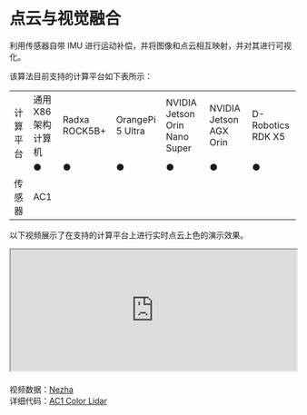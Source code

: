# 点云与视觉融合  
利用传感器自带 IMU 进行运动补偿，并将图像和点云相互映射，并对其进行可视化。  

该算法目前支持的计算平台如下表所示：

<table class="docutils align-default" style="width: 100%;">
    <tbody>
        <tr class="row-even centered-table-text">
            <td rowspan="2">计算平台</td>
            <td>通用 X86 架构计算机</td>
            <td>Radxa ROCK5B+</td>
            <td>OrangePi 5 Ultra</td>
            <td>NVIDIA Jetson Orin Nano Super</td>
            <td>NVIDIA Jetson AGX Orin</td>
            <td>D-Robotics RDK X5</td>
        </tr>
        <tr class="row-odd centered-table-text">
            <td>●</td>
            <td>●</td>
            <td>●</td>
            <td>●</td>
            <td>●</td>
            <td>●</td>
        </tr>
        <tr class="row-even centered-table-text">
            <td>传感器</td>
            <td colspan="6">AC1</td>
        </tr>
    </tbody>
</table>

以下视频展示了在支持的计算平台上进行实时点云上色的演示效果。

<div style="margin-bottom: 24px; position:relative; width:100%; padding-top: 42.46%;" class="video-container">
    <iframe src="https://cdn.robosense.cn/AC_wiki/postprocess_nezha_wiki.mp4" allowfullscreen style="position:absolute; top:0; left:0; width:100%; height:100%;"></iframe>
</div>

视频数据：[Nezha](https://cdn.robosense.cn/AC_wiki/nezha.tar.gz)  
详细代码：[AC1 Color Lidar](https://github.com/RoboSense-Robotics/robosense_ac_postprocess)
